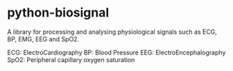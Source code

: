 # python-biosignal

A library for processing and analysing physiological signals such as ECG, BP,
EMG, EEG and SpO2.

ECG: ElectroCardiography
BP: Blood Pressure
EEG: ElectroEncephalography
SpO2: Peripheral capillary oxygen saturation

